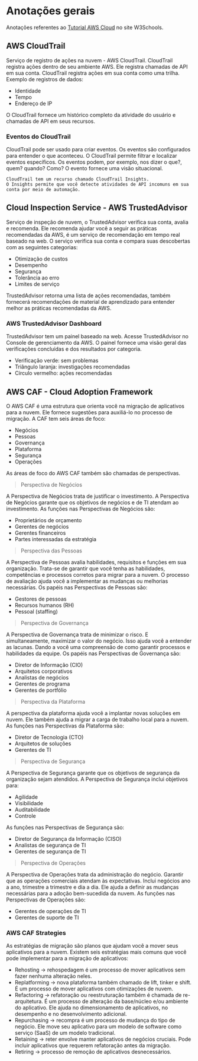 # Anotações gerais

Anotações referentes ao [Tutorial AWS Cloud](https://my-learning.w3schools.com/tutorial/aws) no site W3Schools.

## AWS CloudTrail

Serviço de registro de ações na nuvem - AWS CloudTrail. CloudTrail registra ações dentro de seu ambiente AWS. Ele registra chamadas de API em sua conta. CloudTrail registra ações em sua conta como uma trilha. Exemplo de registros de dados:

- Identidade
- Tempo
- Endereço de IP

O CloudTrail fornece um histórico completo da atividade do usuário e chamadas de API em seus recursos.

### Eventos do CloudTrail

CloudTrail pode ser usado para criar eventos. Os eventos são configurados para entender o que aconteceu. O CloudTrail permite filtrar e localizar eventos específicos. Os eventos podem, por exemplo, nos dizer o que?, quem? quando? Como? O evento fornece uma visão situacional.

    CloudTrail tem um recurso chamado CloudTrail Insights.
    O Insights permite que você detecte atividades de API incomuns em sua conta por meio de automação.

## Cloud Inspection Service - AWS TrustedAdvisor

Serviço de inspeção de nuvem, o TrustedAdvisor verifica sua conta, avalia e recomenda. Ele recomenda ajudar você a seguir as práticas recomendadas da AWS, é um serviço de recomendação em tempo real baseado na web. O serviço verifica sua conta e compara suas descobertas com as seguintes categorias:

- Otimização de custos
- Desempenho
- Segurança
- Tolerância ao erro
- Limites de serviço

TrustedAdvisor retorna uma lista de ações recomendadas, também fornecerá recomendações de material de aprendizado para entender melhor as práticas recomendadas da AWS.

### AWS TrustedAdvisor Dashboard

TrustedAdvisor tem um painel baseado na web. Acesse TrustedAdvisor no Console de gerenciamento da AWS. O painel fornece uma visão geral das verificações concluídas e dos resultados por categoria.

- Verificação verde: sem problemas
- Triângulo laranja: investigações recomendadas
- Círculo vermelho: ações recomendadas

## AWS CAF - Cloud Adoption Framework

O AWS CAF é uma estrutura que orienta você na migração de aplicativos para a nuvem. Ele fornece sugestões para auxiliá-lo no processo de migração. A CAF tem seis áreas de foco:

- Negócios
- Pessoas
- Governança
- Plataforma
- Segurança
- Operações

As áreas de foco do AWS CAF também são chamadas de perspectivas.

> Perspectiva de Negócios

A Perspectiva de Negócios trata de justificar o investimento. A Perspectiva de Negócios garante que os objetivos de negócios e de TI atendam ao investimento. As funções nas Perspectivas de Negócios são:

- Proprietários de orçamento
- Gerentes de negócios
- Gerentes financeiros
- Partes interessadas da estratégia

> Perspectiva das Pessoas

A Perspectiva de Pessoas avalia habilidades, requisitos e funções em sua organização. Trata-se de garantir que você tenha as habilidades, competências e processos corretos para migrar para a nuvem. O processo de avaliação ajuda você a implementar as mudanças ou melhorias necessárias. Os papéis nas Perspectivas de Pessoas são:

- Gestores de pessoas
- Recursos humanos (RH)
- Pessoal (staffing)

> Perspectiva de Governança

A Perspectiva de Governança trata de minimizar o risco. E simultaneamente, maximizar o valor do negócio. Isso ajuda você a entender as lacunas. Dando a você uma compreensão de como garantir processos e habilidades da equipe. Os papéis nas Perspectivas de Governança são:

- Diretor de Informação (CIO)
- Arquitetos corporativos
- Analistas de negócios
- Gerentes de programa
- Gerentes de portfólio

> Perspectiva da Plataforma

A perspectiva da plataforma ajuda você a implantar novas soluções em nuvem. Ele também ajuda a migrar a carga de trabalho local para a nuvem. As funções nas Perspectivas da Plataforma são:

- Diretor de Tecnologia (CTO)
- Arquitetos de soluções
- Gerentes de TI

> Perspectiva de Segurança

A Perspectiva de Segurança garante que os objetivos de segurança da organização sejam atendidos. A Perspectiva de Segurança inclui objetivos para:

- Agilidade
- Visibilidade
- Auditabilidade
- Controle

As funções nas Perspectivas de Segurança são:

- Diretor de Segurança da Informação (CISO)
- Analistas de segurança de TI
- Gerentes de segurança de TI

> Perspectiva de Operações

A Perspectiva de Operações trata da administração do negócio. Garantir que as operações comerciais atendam às expectativas. Inclui negócios ano a ano, trimestre a trimestre e dia a dia. Ele ajuda a definir as mudanças necessárias para a adoção bem-sucedida da nuvem. As funções nas Perspectivas de Operações são:

- Gerentes de operações de TI
- Gerentes de suporte de TI

### AWS CAF Strategies

As estratégias de migração são planos que ajudam você a mover seus aplicativos para a nuvem. Existem seis estratégias mais comuns que você pode implementar para a migração de aplicativos:

- Rehosting -> rehospedagem é um processo de mover aplicativos sem fazer nenhuma alteração neles.
- Replatforming -> nova plataforma também chamado de lift, tinker e shift. É um processo de mover aplicativos com otimizações de nuvem.
- Refactoring -> refatoração ou reestruturação também é chamada de re-arquitetura. É um processo de alteração da base/núcleo e/ou ambiente do aplicativo. Ele ajuda no dimensionamento de aplicativos, no desempenho e no desenvolvimento adicional.
- Repurchasing -> recompra é um processo de mudança do tipo de negócio. Ele move seu aplicativo para um modelo de software como serviço (SaaS) de um modelo tradicional.
- Retaining -> reter envolve manter aplicativos de negócios cruciais. Pode incluir aplicativos que requerem refatoração antes da migração.
- Retiring -> processo de remoção de aplicativos desnecessários.